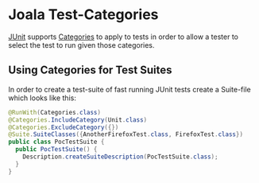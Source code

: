 # Joala Test-Categories

[JUnit][] supports [Categories][] to apply to tests in order to allow a tester to select
the test to run given those categories.

## Using Categories for Test Suites

In order to create a test-suite of fast running JUnit tests create a Suite-file which looks
like this:

```java
@RunWith(Categories.class)
@Categories.IncludeCategory(Unit.class)
@Categories.ExcludeCategory({})
@Suite.SuiteClasses({AnotherFirefoxTest.class, FirefoxTest.class})
public class PocTestSuite {
  public PocTestSuite() {
    Description.createSuiteDescription(PocTestSuite.class);
  }
}
```

<!-- Links -->

[JUnit]: <http://www.junit.org/> ""
[Categories]: <http://kentbeck.github.com/junit/javadoc/latest/org/junit/experimental/categories/Categories.html> "JUnit Categories"
